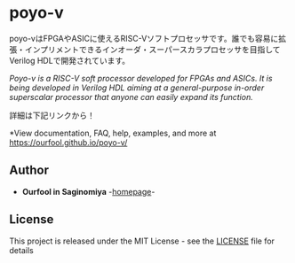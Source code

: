 # poyo-v

poyo-vはFPGAやASICに使えるRISC-Vソフトプロセッサです。誰でも容易に拡張・インプリメントできるインオーダ・スーパースカラプロセッサを目指してVerilog HDLで開発されています。

*Poyo-v is a RISC-V soft processor developed for FPGAs and ASICs. It is being developed in Verilog HDL aiming at a general-purpose in-order superscalar processor that anyone can easily expand its function.*

詳細は下記リンクから！

*View documentation, FAQ, help, examples, and more at
https://ourfool.github.io/poyo-v/
 
## Author
* **Ourfool in Saginomiya** -[homepage](http://www.saginomiya.xyz/)-

## License
This project is released under the MIT License - see the [LICENSE](LICENSE) file for details
